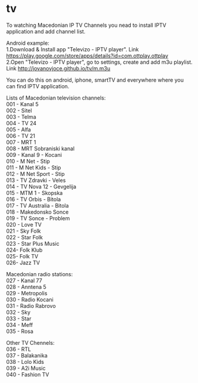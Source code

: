 # tv
To watching Macedonian IP TV Channels you nead to install IPTV application and add channel list.

Android example:  
1.Download & Install app "Televizo - IPTV player". 
Link https://play.google.com/store/apps/details?id=com.ottplay.ottplay  
2.Open "Televizo - IPTV player", go to settings, create and add m3u playlist. 
Link http://jovanovjoce.github.io/tv/m.m3u
  
You can do this on android, iphone, smartTV and everywhere where you can find IPTV application.

Lists of Macedonian television channels:  
001 - Kanal 5  
002 - Sitel  
003 - Telma  
004 - TV 24  
005 - Alfa  
006 - TV 21  
007 - MRT 1  
008 - MRT Sobraniski kanal  
009 - Kanal 9 - Kocani  
010 - M Net - Stip  
011 - M Net Kids - Stip  
012 - M Net Sport - Stip  
013 - TV Zdravki - Veles  
014 - TV Nova 12 - Gevgelija  
015 - MTM 1 - Skopska  
016 - TV Orbis - Bitola  
017 - TV Australia - Bitola  
018 - Makedonsko Sonce  
019 - TV Sonce - Problem  
020 - Love TV  
021 - Sky Folk  
022 - Star Folk  
023 - Star Plus Music  
024- Folk Klub  
025- Folk TV  
026- Jazz TV  

Macedonian radio stations:  
027 - Kanal 77  
028 - Anntena 5  
029 - Metropolis  
030 - Radio Kocani  
031 - Radio Rabrovo  
032 - Sky  
033 - Star  
034 - Meff  
035 - Rosa  

Other TV Chennels:  
036 - RTL  
037 - Balakanika  
038 - Lolo Kids  
039 - A2i Music  
040 - Fashion TV 

